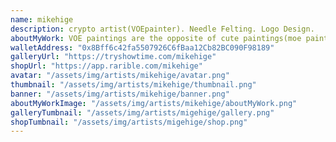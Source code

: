```yaml
---
name: mikehige
description: crypto artist(VOEpainter). Needle Felting. Logo Design.
aboutMyWork: VOE paintings are the opposite of cute paintings(moe paintings), they are paintings that make the viewer say ｢VOE～!｣
walletAddress: "0x8Bff6c42fa5507926C6fBaa12Cb82BC090F98189"
galleryUrl: "https://tryshowtime.com/mikehige"
shopUrl: "https://app.rarible.com/mikehige"
avatar: "/assets/img/artists/mikehige/avatar.png"
thumbnail: "/assets/img/artists/mikehige/thumbnail.png"
banner: "/assets/img/artists/mikehige/banner.png"
aboutMyWorkImage: "/assets/img/artists/mikehige/aboutMyWork.png"
galleryTumbnail: "/assets/img/artists/migehige/gallery.png"
shopTumbnail: "/assets/img/artists/migehige/shop.png"
---
```

